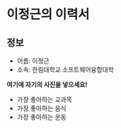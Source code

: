 # 이정근의 이력서

## 정보
- 이름: 이정근
- 소속: 한림대학교 소프트웨어융합대학

**여기에 자기의 사진을 넣으세요!**

- 가장 좋아하는 교과목
- 가장 좋아하는 음식
- 가장 좋아하는 운동

